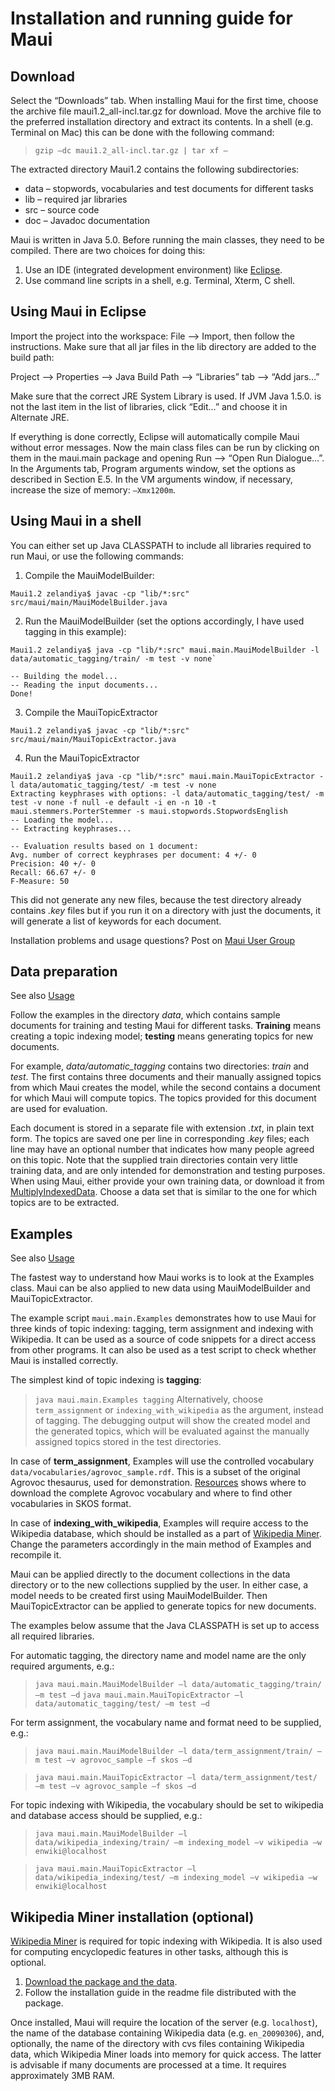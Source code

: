 # Installation and running guide for Maui #



## Download ##

Select the “Downloads” tab. When installing Maui for the first time, choose the archive file maui1.2\_all-incl.tar.gz for download. Move the archive file to the preferred installation directory and extract its contents. In a shell (e.g. Terminal on Mac) this can be done with the following command:

> `gzip –dc maui1.2_all-incl.tar.gz | tar xf –`

The extracted directory Maui1.2 contains the following subdirectories:
  * data – stopwords, vocabularies and test documents for different tasks
  * lib – required jar libraries
  * src – source code
  * doc – Javadoc documentation

Maui is written in Java 5.0. Before running the main classes, they need to be compiled. There are two choices for doing this:
  1. Use an IDE (integrated development environment) like [Eclipse](http://www.eclipse.org).
  1. Use command line scripts in a shell, e.g. Terminal, Xterm, C shell.

## Using Maui in Eclipse ##
Import the project into the workspace: File --> Import, then follow the instructions. Make sure that all jar files in the lib directory are added to the build path:

Project --> Properties --> Java Build Path --> “Libraries” tab --> “Add jars…”

Make sure that the correct JRE System Library is used. If JVM Java 1.5.0. is not the last item in the list of libraries, click “Edit…” and choose it in Alternate JRE.

If everything is done correctly, Eclipse will automatically compile Maui without error messages. Now the main class files can be run by clicking on them in the maui.main package and opening Run --> “Open Run Dialogue…”. In the Arguments tab, Program arguments window, set the options as described in Section E.5. In the VM arguments window, if necessary, increase the size of memory: `–Xmx1200m`.

## Using Maui in a shell ##

You can either set up Java CLASSPATH to include all libraries required to run Maui, or use the following commands:

1.  Compile the MauiModelBuilder:

```
Maui1.2 zelandiya$ javac -cp "lib/*:src" src/maui/main/MauiModelBuilder.java
```

2. Run the MauiModelBuilder (set the options accordingly, I have used tagging in this example):

```
Maui1.2 zelandiya$ java -cp "lib/*:src" maui.main.MauiModelBuilder -l data/automatic_tagging/train/ -m test -v none`

-- Building the model...
-- Reading the input documents...
Done!
```

3. Compile the MauiTopicExtractor

```
Maui1.2 zelandiya$ javac -cp "lib/*:src" src/maui/main/MauiTopicExtractor.java
```

4. Run the MauiTopicExtractor

```
Maui1.2 zelandiya$ java -cp "lib/*:src" maui.main.MauiTopicExtractor -l data/automatic_tagging/test/ -m test -v none
Extracting keyphrases with options: -l data/automatic_tagging/test/ -m test -v none -f null -e default -i en -n 10 -t maui.stemmers.PorterStemmer -s maui.stopwords.StopwordsEnglish     
-- Loading the model... 
-- Extracting keyphrases... 

-- Evaluation results based on 1 document:
Avg. number of correct keyphrases per document: 4 +/- 0
Precision: 40 +/- 0
Recall: 66.67 +/- 0
F-Measure: 50
```

This did not generate any new files, because the test directory already contains _.key_ files but if you run it on a directory with just the documents, it will generate a list of keywords for each document.

Installation problems and usage questions? Post on [Maui User Group](https://groups.google.com/forum/#!forum/kea-and-maui-support)

## Data preparation ##

See also [Usage](Usage.md)

Follow the examples in the directory _data_, which contains sample documents for training and testing Maui for different tasks. **Training** means creating a topic indexing model; **testing** means generating topics for new documents.

For example, _data/automatic\_tagging_ contains two directories: _train_ and _test_. The first contains three documents and their manually assigned topics from which Maui creates the model, while the second contains a document for which Maui will compute topics. The topics provided for this document are used for evaluation.

Each document is stored in a separate file with extension _.txt_, in plain text form. The topics are saved one per line in corresponding _.key_ files; each line may have an optional number that indicates how many people agreed on this topic. Note that the supplied train directories contain very little training data, and are only intended for demonstration and testing purposes. When using Maui, either provide your own training data, or download it from [MultiplyIndexedData](MultiplyIndexedData.md). Choose a data set that is similar to the one for which topics are to be extracted.


## Examples ##

See also [Usage](Usage.md)

The fastest way to understand how Maui works is to look at the Examples class. Maui can be also applied to new data using MauiModelBuilder and MauiTopicExtractor.

The example script `maui.main.Examples` demonstrates how to use Maui for three kinds of topic indexing: tagging, term assignment and indexing with Wikipedia. It can be used as a source of code snippets for a direct access from other programs. It can also be used as a test script to check whether Maui is installed correctly.

The simplest kind of topic indexing is **tagging**:
> `java maui.main.Examples tagging`
Alternatively, choose `term_assignment` or `indexing_with_wikipedia` as the argument, instead of tagging. The debugging output will show the created model and the generated topics, which will be evaluated against the manually assigned topics stored in the test directories.

In case of **term\_assignment**, Examples will use the controlled vocabulary `data/vocabularies/agrovoc_sample.rdf`. This is a subset of the original Agrovoc thesaurus, used for demonstration. [Resources](Resources.md) shows where to download the complete Agrovoc vocabulary and where to find other vocabularies in SKOS format.

In case of **indexing\_with\_wikipedia**, Examples will require access to the Wikipedia database, which should be installed as a part of [Wikipedia Miner](http://www.wikipedia-miner.sourceforge.net). Change the parameters accordingly in the main method of Examples and recompile it.

Maui can be applied directly to the document collections in the data directory or to the new collections supplied by the user. In either case, a model needs to be created first using MauiModelBuilder. Then MauiTopicExtractor can be applied to generate topics for new documents.

The examples below assume that the Java CLASSPATH is set up to access all required libraries.

For automatic tagging, the directory name and model name are the only required arguments, e.g.:
> `java maui.main.MauiModelBuilder –l data/automatic_tagging/train/ –m test –d`
> `java maui.main.MauiTopicExtractor –l data/automatic_tagging/test/ –m test –d`

For term assignment, the vocabulary name and format need to be supplied, e.g.:

> `java maui.main.MauiModelBuilder –l data/term_assignment/train/ –m test –v agrovoc_sample –f skos –d`

> `java maui.main.MauiTopicExtractor –l data/term_assignment/test/ –m test –v agrovoc_sample –f skos –d`

For topic indexing with Wikipedia, the vocabulary should be set to wikipedia and database access should be supplied, e.g.:

> `java maui.main.MauiModelBuilder –l data/wikipedia_indexing/train/ –m indexing_model –v wikipedia –w enwiki@localhost`

> `java maui.main.MauiTopicExtractor –l data/wikipedia_indexing/test/ –m indexing_model –v wikipedia –w enwiki@localhost`

## Wikipedia Miner installation (optional) ##

[Wikipedia Miner](http://www.wikipedia-miner.sourceforge.net) is required for topic indexing with Wikipedia. It is also used for computing encyclopedic features in other tasks, although this is optional.

  1. [Download the package and the data](https://sourceforge.net/projects/wikipedia-miner/files/).
  1. Follow the installation guide in the readme file distributed with the package.

Once installed, Maui will require the location of the server (e.g. `localhost`), the name of the database containing Wikipedia data (e.g. `en_20090306`), and, optionally, the name of the directory with cvs files containing Wikipedia data, which Wikipedia Miner loads into memory for quick access. The latter is advisable if many documents are processed at a time. It requires approximately 3MB RAM.
